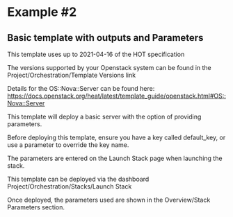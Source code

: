 # Example #2

## Basic template with outputs and Parameters

This template uses up to 2021-04-16 of the HOT specification

The versions supported by your Openstack system can be found in the Project/Orchestration/Template Versions link

Details for the OS::Nova::Server can be found here:
https://docs.openstack.org/heat/latest/template_guide/openstack.html#OS::Nova::Server

This template will deploy a basic server with the option of providing parameters.

Before deploying this template, ensure you have a key called default_key, or use a parameter to override the key name.

The parameters are entered on the Launch Stack page when launching the stack.

This template can be deployed via the dashboard Project/Orchestration/Stacks/Launch Stack

Once deployed, the parameters used are shown in the Overview/Stack Parameters section.
